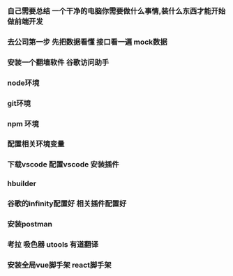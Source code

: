 ### 自己需要总结 一个干净的电脑你需要做什么事情,装什么东西才能开始做前端开发


### 去公司第一步 先把数据看懂 接口看一遍 mock数据

### 安装一个翻墙软件 谷歌访问助手 
### node环境 
### git环境
### npm 环境
### 配置相关环境变量
### 下载vscode 配置vscode 安装插件
### hbuilder
### 谷歌的infinity配置好 相关插件配置好
### 安装postman
### 考拉  吸色器 utools 有道翻译
### 安装全局vue脚手架 react脚手架 




